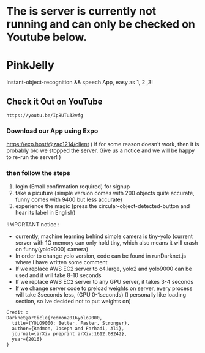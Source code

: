 # The is server is currently not running and can only be checked on Youtube below.

# PinkJelly
Instant-object-recognition && speech App, easy as 1, 2 ,3!

## Check it Out on YouTube
```
https://youtu.be/Ip8UTu32vfg
```

### Download our App using Expo
https://exp.host/@zao1214/client
(
  if for some reason doesn't work, then it is probably b/c we stopped the server. 
  Give us a notice and we will be happy to re-run the server!
)

### then follow the steps
1. login (Email confirmation required) for signup
2. take a picuture (simple version comes with 200 objects quite accurate, funny comes with 9400 but less accurate)
3. experience the magic (press the circular-object-detected-button and hear its label in English)

!IMPORTANT notice : 
  * currently, machine learning behind simple camera is tiny-yolo
  (current server with 1G memory can only hold tiny, which also means it will crash on funny(yolo9000) camera)
  * In order to change yolo version, code can be found in runDarknet.js where I have written some comment
  * If we replace AWS EC2 server to c4.large, yolo2 and yolo9000 can be used and it will take 8-10 seconds
  * If we replace AWS EC2 server to any GPU server, it takes 3-4 seconds
  * If we change server code to preload weights on server, every process will take 3seconds less, (GPU 0-1seconds)
  (I personally like loading section, so Ive decided not to put weights on)

```
Credit :
Darknet@article{redmon2016yolo9000,
  title={YOLO9000: Better, Faster, Stronger},
  author={Redmon, Joseph and Farhadi, Ali},
  journal={arXiv preprint arXiv:1612.08242},
  year={2016}
}
```
